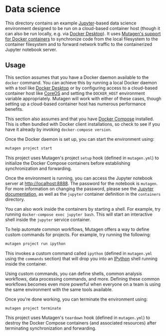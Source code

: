 # Data science

This directory contains an example [Jupyter](https://jupyter.org/)-based data
science environment designed to be run on a cloud-based container host (though
it can also be run locally, e.g. via
[Docker Desktop](https://www.docker.com/products/docker-desktop)). It uses
[Mutagen's support for Docker containers](https://mutagen.io/documentation/transports/docker)
to synchronize code from the local filesystem to the container filesystem and to
forward network traffic to the containerized Jupyter notebook server.


## Usage

This section assumes that you have a Docker daemon available to the `docker`
command. You can achieve this by running a local Docker daemon with a tool like
[Docker Desktop](https://www.docker.com/products/docker-desktop) or by
configuring access to a cloud-based container host like
[CoreOS](http://coreos.com/) and setting the `DOCKER_HOST` environment variable
appropriately. Mutagen will work with either of these cases, though setting up a
cloud-based container host has numerous performance benefits.

This section also assumes and that you have
[Docker Compose](https://docs.docker.com/compose/) installed. This is often
bundled with Docker client installations, so check to see if you have it already
by invoking `docker-compose version`.

Once the Docker daemon is set up, you can start the environment using:

```bash
mutagen project start
```

This project uses Mutagen's project `setup` hook (defined in `mutagen.yml`) to
initialize the Docker Compose containers before establishing synchronization and
forwarding.

Once the environment is running, you can access the Jupyter notebook server at
[http://localhost:8888](http://localhost:8888). The password for the notebook
is `mutagen`. For more information on changing the password, please see the
[Jupyter documentation](https://jupyter-docker-stacks.readthedocs.io/en/latest/using/common.html#notebook-options),
as well as the `jupyter` container definition in the `containers` directory.

You can also work inside the containers by starting a shell. For example, try
running `docker-compose exec jupyter bash`. This will start an interactive
shell inside the `jupyter` service container.

To help automate common workflows, Mutagen offers a way to define custom
commands for projects. For example, try running the following:

```bash
mutagen project run ipython
```

This invokes a custom command called `ipython` (defined in `mutagen.yml` using
the `commands` section) that will drop you into an
[IPython](https://ipython.org/) shell running inside the container.

Using custom commands, you can define shells, common analysis workflows, data
processing commands, and more. Defining these common workflows becomes even more
powerful when everyone on a team is using the same environment with the same
tools available.

Once you're done working, you can terminate the environment using:

```bash
mutagen project terminate
```

This project uses Mutagen's `teardown` hook (defined in `mutagen.yml`) to
destroy the Docker Compose containers (and associated resources) after
terminating synchronization and forwarding.
